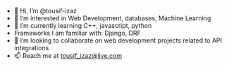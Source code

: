 - 👋 Hi, I’m @tousif-izaz
- 👀 I’m interested in Web Development, databases, Machine Learning
- 🌱 I’m currently learning C++, javascript, python
- Frameworks I am familiar with: Django, DRF
- 💞️ I’m looking to collaborate on web development projects related to API integrations
- 📫 Reach me at tousif_izaz@live.com

<!---
tousif-izaz/tousif-izaz is a ✨ special ✨ repository because its `README.md` (this file) appears on your GitHub profile.
You can click the Preview link to take a look at your changes.
--->
